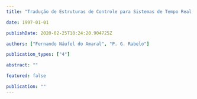 ```yaml
---
title: "Tradução de Estruturas de Controle para Sistemas de Tempo Real em Linguagens Orientadas a Objetos"

date: 1997-01-01

publishDate: 2020-02-25T18:24:20.904725Z

authors: ["Fernando Náufel do Amaral", "P. G. Rabelo"]

publication_types: ["4"]

abstract: ""

featured: false

publication: ""
---
```


